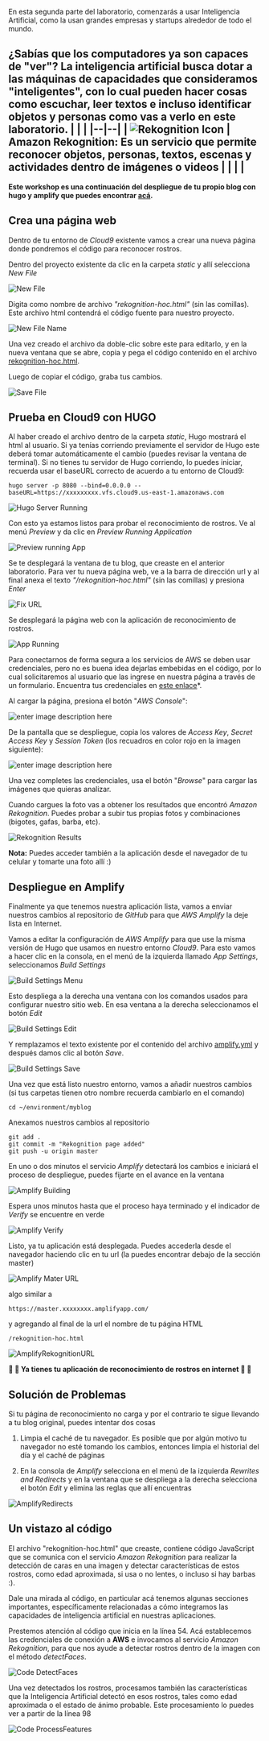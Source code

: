 En esta segunda parte del laboratorio, comenzarás a usar Inteligencia Artificial, como la usan grandes empresas y startups alrededor de todo el mundo.

¿Sabías que los computadores ya son capaces de "ver"? La inteligencia artificial busca dotar a las máquinas de capacidades que consideramos "inteligentes", con lo cual pueden hacer cosas como escuchar, leer textos e incluso identificar objetos y personas como vas a verlo en este laboratorio.
|  |  |
|--|--|
| ![Rekognition Icon](https://raw.githubusercontent.com/duvierZ/howto-rekognition-hoc2020/master/images/rekognitionIcon.png) | **Amazon Rekognition**: Es un servicio que permite reconocer objetos, personas, textos, escenas y actividades dentro de imágenes o videos |
|  |  |
---

**Este workshop es una continuación del despliegue de tu propio blog con hugo y amplify que puedes encontrar [acá](https://github.com/hernangarcia/how-to-hugo-aws-amplify/).**

## **Crea una página web**

Dentro de tu entorno de *Cloud9* existente vamos a crear una nueva página donde pondremos el código para reconocer rostros.

Dentro del proyecto existente da clic en la carpeta *static* y allí selecciona *New File*

![New File](https://raw.githubusercontent.com/duvierZ/howto-rekognition-hoc2020/master/images/cloud9NewFile.png)

Digita como nombre de archivo *"rekognition-hoc.html"* (sin las comillas). Este archivo html contendrá el código fuente para nuestro proyecto.

![New File Name](https://raw.githubusercontent.com/duvierZ/howto-rekognition-hoc2020/master/images/newFileName.png)

Una vez creado el archivo da doble-clic sobre este para editarlo, y en la nueva ventana que se abre, copia y pega el código contenido en el archivo [rekognition-hoc.html](https://github.com/duvierZ/howto-rekognition-hoc2020/blob/master/src/rekognition-hoc.html).

Luego de copiar el código, graba tus cambios.

![Save File](https://raw.githubusercontent.com/duvierZ/howto-rekognition-hoc2020/master/images/saveFile.png)

## **Prueba en Cloud9 con HUGO**

Al haber creado el archivo dentro de la carpeta *static*, Hugo mostrará el html al usuario. Si ya tenías corriendo previamente el servidor de Hugo este deberá tomar automáticamente el cambio (puedes revisar la ventana de terminal). Si no tienes tu servidor de Hugo corriendo, lo puedes iniciar, recuerda usar el baseURL correcto de acuerdo a tu entorno de Cloud9:

	hugo server -p 8080 --bind=0.0.0.0 --baseURL=https://xxxxxxxxx.vfs.cloud9.us-east-1.amazonaws.com

![Hugo Server Running](https://raw.githubusercontent.com/duvierZ/howto-rekognition-hoc2020/master/images/runHugoServer.png)

Con esto ya estamos listos para probar el reconocimiento de rostros. Ve al menú *Preview* y da clic en *Preview Running Application*

![Preview running App](https://raw.githubusercontent.com/duvierZ/howto-rekognition-hoc2020/master/images/previewRunningApp.png)

Se te desplegará la ventana de tu blog, que creaste en el anterior laboratorio. Para ver tu nueva página web, ve a la barra de dirección url y al final anexa el texto *"/rekognition-hoc.html"* (sin las comillas) y presiona *Enter*

![Fix URL](https://raw.githubusercontent.com/duvierZ/howto-rekognition-hoc2020/master/images/previewRunningUrl.png)

Se desplegará la página web con la aplicación de reconocimiento de rostros.

![App Running](https://raw.githubusercontent.com/duvierZ/howto-rekognition-hoc2020/master/images/appMainPage.png)

Para conectarnos de forma segura a los servicios de AWS se deben usar credenciales, pero no es buena idea dejarlas embebidas en el código, por lo cual solicitaremos al usuario que las ingrese en nuestra página a través de un formulario. Encuentra tus credenciales en [este enlace](https://dashboard.eventengine.run/dashboard)*.

Al cargar la página, presiona el botón "*AWS Console*":

![enter image description here](https://raw.githubusercontent.com/hernangarcia/hoc-bogota-2020/master/images/event-engine-aws-console.png)

De la pantalla que se despliegue, copia los valores de *Access Key*, *Secret Access Key* y *Session Token* (los recuadros en color rojo en la imagen siguiente):

![enter image description here](https://raw.githubusercontent.com/hernangarcia/hoc-bogota-2020/master/images/aws-console-keys.png)

Una vez completes las credenciales, usa el botón "*Browse*" para cargar las imágenes que quieras analizar. 

Cuando cargues la foto vas a obtener los resultados que encontró *Amazon Rekognition*. Puedes probar a subir tus propias fotos y combinaciones (bigotes, gafas, barba, etc).

![Rekognition Results](https://raw.githubusercontent.com/duvierZ/howto-rekognition-hoc2020/master/images/rekognitionResults.png)

**Nota:** Puedes acceder también a la aplicación desde el navegador de tu celular y tomarte una foto allí :)

## **Despliegue en Amplify**

Finalmente ya que tenemos nuestra aplicación lista, vamos a enviar nuestros cambios al repositorio de *GitHub* para que *AWS Amplify* la deje lista en Internet.

Vamos a editar la configuración de *AWS Amplify* para que use la misma versión de Hugo que usamos en nuestro entorno *Cloud9*. Para esto vamos a hacer clic en la consola, en el menú de la izquierda llamado *App Settings*, seleccionamos *Build Settings*

![Build Settings Menu](https://raw.githubusercontent.com/duvierZ/howto-rekognition-hoc2020/master/images/amplifyBuildSettingsMenu.png)

Esto despliega a la derecha una ventana con los comandos usados para configurar nuestro sitio web. En esa ventana a la derecha seleccionamos el botón *Edit*

![Build Settings Edit](https://raw.githubusercontent.com/duvierZ/howto-rekognition-hoc2020/master/images/amplifyBuildSettingsEdit.png)

Y remplazamos el texto existente por el contenido del archivo [amplify.yml](https://github.com/duvierZ/howto-rekognition-hoc2020/blob/master/src/amplify.yml) y después damos clic al botón *Save*.

![Build Settings Save](https://raw.githubusercontent.com/duvierZ/howto-rekognition-hoc2020/master/images/amplifyBuildSettingsSave.png)

Una vez que está listo nuestro entorno, vamos a añadir nuestros cambios (si tus carpetas tienen otro nombre recuerda cambiarlo en el comando)

	cd ~/environment/myblog 

Anexamos nuestros cambios al repositorio

	git add .
	git commit -m "Rekognition page added"
	git push -u origin master

En uno o dos minutos el servicio *Amplify* detectará los cambios e iniciará el proceso de despliegue, puedes fijarte en el avance en la ventana

![Amplify Building](https://raw.githubusercontent.com/duvierZ/howto-rekognition-hoc2020/master/images/amplifyBuilding.png)

Espera unos minutos hasta que el proceso haya terminado y el indicador de *Verify* se encuentre en verde

![Amplify Verify](https://raw.githubusercontent.com/duvierZ/howto-rekognition-hoc2020/master/images/amplifyVerify.png)

Listo, ya tu aplicación está desplegada. Puedes accederla desde el navegador haciendo clic en tu url (la puedes encontrar debajo de la sección master)

![Amplify Mater URL](https://raw.githubusercontent.com/duvierZ/howto-rekognition-hoc2020/master/images/amplifyMasterURL.png)

algo similar a

	https://master.xxxxxxxx.amplifyapp.com/

y agregando al final de la url el nombre de tu página HTML

	/rekognition-hoc.html

![AmplifyRekognitionURL](https://raw.githubusercontent.com/duvierZ/howto-rekognition-hoc2020/master/images/amplifyRekognitionURL.png)

**:clap: :clap: Ya tienes tu aplicación de reconocimiento de rostros en internet :clap: :clap:**

## Solución de Problemas

Si tu página de reconocimiento no carga y por el contrario te sigue llevando a tu blog original, puedes intentar dos cosas

1. Limpia el caché de tu navegador. Es posible que por algún motivo tu navegador no esté tomando los cambios, entonces limpia el historial del día y el caché de páginas

2. En la consola de *Amplify* selecciona en el menú de la izquierda *Rewrites and Redirects* y en la ventana que se despliega a la derecha selecciona el botón *Edit* y elimina las reglas que allí encuentras

![AmplifyRedirects](https://raw.githubusercontent.com/duvierZ/howto-rekognition-hoc2020/master/images/amplifyRedirects.png)

## **Un vistazo al código**

El archivo "rekognition-hoc.html" que creaste, contiene código JavaScript que se comunica con el servicio *Amazon Rekognition* para realizar la detección de caras en una imagen y detectar características de estos rostros, como edad aproximada, si usa o no lentes, o incluso si hay barbas :).

Dale una mirada al código, en particular acá tenemos algunas secciones importantes, específicamente relacionadas a cómo integramos las capacidades de inteligencia artificial en nuestras aplicaciones.

Prestemos atención al código que inicia en la línea 54. Acá establecemos las credenciales de conexión a **AWS** e invocamos al servicio *Amazon Rekognition*, para que nos ayude a detectar rostros dentro de la imagen con el método *detectFaces*.

![Code DetectFaces](https://raw.githubusercontent.com/duvierZ/howto-rekognition-hoc2020/master/images/codeRekognitionCall.png)

Una vez detectados los rostros, procesamos también las características que la Inteligencia Artificial detectó en esos rostros, tales como edad aproximada o el estado de ánimo probable. Este procesamiento lo puedes ver a partir de la línea 98

![Code ProcessFeatures](https://raw.githubusercontent.com/duvierZ/howto-rekognition-hoc2020/master/images/codeRekognitionFeatures.png)

